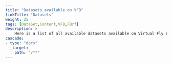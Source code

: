 ```yaml
---
title: "Datasets available on VFB"
linkTitle: "Datasets"
weight: 25
tags: [DataSet,Content,VFB,FBrf]
description: >
    Here is a list of all available datasets available on Virtual Fly Brain (VFB).
cascade:
- type: "docs"
  _target:
    path: "/**"
---
```


